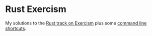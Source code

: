 # Rust Exercism

My solutions to the [Rust track on Exercism](https://exercism.org/tracks/rust) plus some [command line shortcuts](/bin/).
